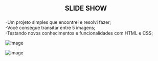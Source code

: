 <h2 align="center">SLIDE SHOW</h2>

###

<p align="left">-Um projeto simples que encontrei e resolvi fazer;<br>-Você consegue transitar entre 5 imagens;<br>-Testando novos conhecimentos e funcionalidades com HTML e CSS;</p>

![image](https://github.com/user-attachments/assets/d7b0fe0b-2896-44be-bafe-b0618498d7da)

![image](https://github.com/user-attachments/assets/8d4bbb55-a8c4-4ed9-ad7d-661ea09a084e)

###
